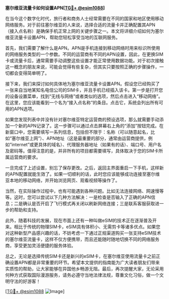 **塞尔维亚流量卡如何设置APN[[TG💪+ @esim1088](https://t.me/s/esim1088)]**

在当今这个数字化时代，旅行者和商务人士经常需要在不同的国家和地区使用移动网络服务。对于前往塞尔维亚的人来说，选择合适的流量卡并正确配置其APN（接入点名称）是确保手机正常上网的关键步骤之一。本文将详细介绍如何为塞尔维亚流量卡设置APN，帮助您轻松享受当地的互联网服务。

首先，我们需要了解什么是APN。APN是手机连接到移动网络时用来标识所使用的网络服务类型的一个参数。不同的运营商有不同的APN设置，因此，在更换SIM卡或流量卡后，通常需要手动调整这些设置才能正常使用数据功能。对于初次接触这一概念的朋友来说，可能会觉得有些复杂，但其实只要按照正确的步骤操作，一切都会变得简单明了。

接下来，我们来探讨如何具体地为塞尔维亚流量卡设置APN。假设您已经购买了一张来自当地某知名电信公司的SIM卡，并且手机已经插入该卡。第一步是打开您的设备设置菜单，找到“无线与网络”或者类似的选项，然后点击进入“移动网络”。在这里，您应该能看到一个名为“接入点名称”的条目。点击它，系统会列出所有可用的APN选项。

如果您发现列表中并没有针对塞尔维亚特定运营商的预设选项，那么就需要手动添加一个新的APN记录了。这一步骤可以通过点击屏幕右上角的“添加”按钮完成。在新窗口中，您需要填写一系列信息，包括但不限于：名称（可以随意起名，比如“塞尔维亚上网”）、APN地址（这是最重要的部分，通常由运营商提供，例如“internet”或更具体的域名）、代理服务器地址（如果有的话）、端口号、用户名及密码等。值得注意的是，并非所有的项目都需要填写，具体取决于您的SIM卡所属运营商的要求。

一旦完成了上述设置，别忘了保存更改。之后，返回主界面重启一下手机，这样新的APN配置就能生效了。如果一切顺利的话，此时您应该能够成功连接至塞尔维亚本地的移动网络，并开始浏览网页、观看视频等操作了。

当然，在实际操作过程中，也有可能遇到各种问题。比如无法连接网络、网速慢等等。这时，您可以尝试以下几种方法解决：一是检查是否输入了正确的APN信息；二是确认是否开启了飞行模式再关闭以刷新网络连接；三是联系客服获取进一步的帮助和支持。

此外，随着科技的发展，现在市面上还有一种叫做eSIM的技术正在逐渐普及开来。相比于传统的物理SIM卡，eSIM具有体积小、无需剪卡等诸多优点。如果您对这种新型产品感兴趣的话，不妨考虑一下通过正规渠道购买一张支持eSIM技术的塞尔维亚流量卡，这样不仅方便携带，而且还能随时随地切换不同的网络服务商，享受更加灵活便捷的服务体验。

总之，无论是选择传统SIM卡还是新兴的eSIM卡，在塞尔维亚使用流量卡之前正确设置APN都是非常重要的环节。希望本文提供的指南能为广大读者朋友们带来实质性的帮助，让大家能够在异国他乡畅游无阻。最后，再次提醒大家，无论采用何种方式获取国际漫游服务，请务必遵守当地法律法规，尊重文化习俗，做一个文明守法的好游客！

[[TG💪+ @esim1088](https://t.me/s/esim1088) ![Image](https://i.postimg.cc/4NQfJmqS/Snipaste-2025-05-13-00-14-12.png)]